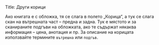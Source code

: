 Title: Други корици

Ако книгата е с обложка, тя се слага в полето „Корица“, а тук се слага скан на вътрешната част – предна и задна. Тук е мястото и за сканираните подгъви на обложката, ако те съдържат някаква информация – цена, анотация и пр. За описание на корицата използвайте термините `вътрешна` или `подгъв`.
